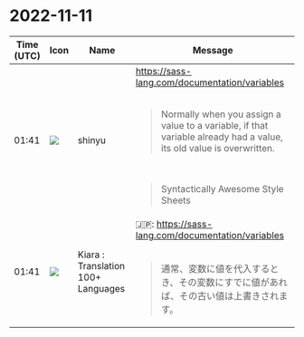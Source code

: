 # 2022-11-11

|Time (UTC)|Icon|Name|Message|
|---|---|---|---|
|01:41|![](https://avatars.slack-edge.com/2018-04-27/354445776386_e258f5ed5ba887b08668_72.jpg)|shinyu|<https://sass-lang.com/documentation/variables><br><br><blockquote>Normally when you assign a value to a variable, if that variable already had a value, its old value is overwritten.</blockquote><br><blockquote>Syntactically Awesome Style Sheets</blockquote>|
|01:41|![](https://avatars.slack-edge.com/2021-08-02/2324149410423_2aa7423c4133ecb9f168_72.png)|Kiara : Translation 100+ Languages|🇯🇵: <https://sass-lang.com/documentation/variables><br><br><blockquote>通常、変数に値を代入するとき、その変数にすでに値があれば、その古い値は上書きされます。</blockquote>|
